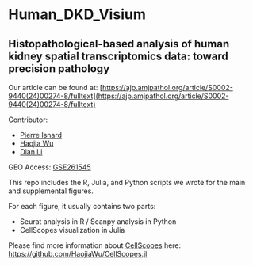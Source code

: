 # Human_DKD_Visium

## Histopathological-based analysis of human kidney spatial transcriptomics data: toward precision pathology

Our article can be found at: [https://ajp.amjpathol.org/article/S0002-9440(24)00274-8/fulltext](https://ajp.amjpathol.org/article/S0002-9440(24)00274-8/fulltext)

Contributor:
- [Pierre Isnard](https://www.researchgate.net/profile/Pierre-Isnard)
- [Haojia Wu](https://github.com/HaojiaWu)
- [Dian Li](https://github.com/BuilderPie)

GEO Access: [GSE261545](https://www.ncbi.nlm.nih.gov/geo/query/acc.cgi?acc=GSE261545)

This repo includes the R, Julia, and Python scripts we wrote for the main and supplemental figures. 

For each figure, it usually contains two parts: 
- Seurat analysis in R / Scanpy analysis in Python
- CellScopes visualization in Julia

Please find more information about [CellScopes](https://github.com/HaojiaWu/CellScopes.jl) here: https://github.com/HaojiaWu/CellScopes.jl
